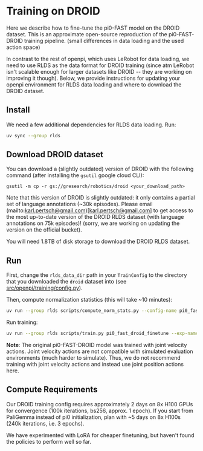 # Training on DROID

Here we describe how to fine-tune the pi0-FAST model on the DROID dataset. This is an approximate open-source reproduction of the pi0-FAST-DROID training pipeline.
(small differences in data loading and the used action space)

In contrast to the rest of openpi, which uses LeRobot for data loading, we need to use RLDS as the data format for DROID training (since atm LeRobot isn't scalable enough 
for larger datasets like DROID -- they are working on improving it though). Below, we provide instructions for updating your openpi environment for RLDS data loading and where to download the DROID dataset.

## Install

We need a few additional dependencies for RLDS data loading. Run:
```bash
uv sync --group rlds
```

## Download DROID dataset

You can download a (slightly outdated) version of DROID with the following command (after installing the `gsutil` google cloud CLI):
```
gsutil -m cp -r gs://gresearch/robotics/droid <your_download_path>
```

Note that this version of DROID is slightly outdated: it only contains a partial set of language annotations (~30k episodes).
Please email (mailto:karl.pertsch@gmail.com)[karl.pertsch@gmail.com] to get access to the most up-to-date version of the DROID RLDS dataset (with language annotations on 75k episodes)!
(sorry, we are working on updating the version on the official bucket).

You will need 1.8TB of disk storage to download the DROID RLDS dataset.

## Run

First, change the `rlds_data_dir` path in your `TrainConfig` to the directory that you downloaded the `droid` dataset into (see [src/openpi/training/config.py](src/openpi/training/config.py)).

Then, compute normalization statistics (this will take ~10 minutes):
```bash
uv run --group rlds scripts/compute_norm_stats.py --config-name pi0_fast_droid_finetune --max-frames 10_000_000
```

Run training:
```bash
uv run --group rlds scripts/train.py pi0_fast_droid_finetune --exp-name=my_experiment --overwrite
```

**Note**: The original pi0-FAST-DROID model was trained with joint velocity actions.
Joint velocity actions are not compatible with simulated evaluation environments (much harder to simulate). 
Thus, we do not recommend training with joint velocity actions and instead use joint position actions here.


## Compute Requirements

Our DROID training config requires approximately 2 days on 8x H100 GPUs for convergence (100k iterations, bs256, approx. 1 epoch).
If you start from PaliGemma instead of pi0 initialization, plan with ~5 days on 8x H100s (240k iterations, i.e. 3 epochs).

We have experimented with LoRA for cheaper finetuning, but haven't found the policies to perform well so far.
